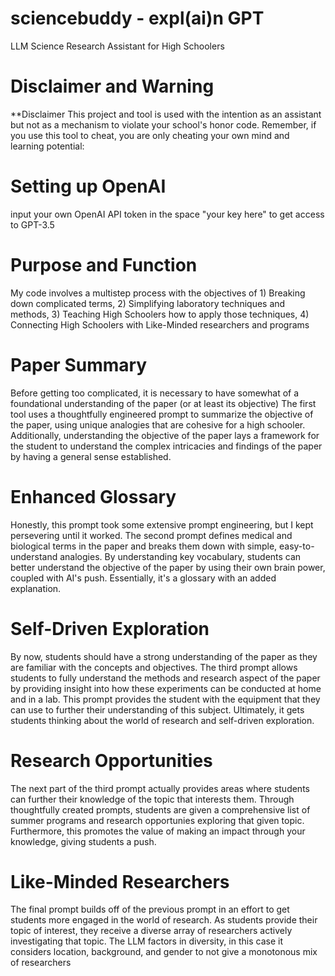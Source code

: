 # sciencebuddy - expl(ai)n GPT
LLM Science Research Assistant for High Schoolers

# Disclaimer and Warning 
**Disclaimer This project and tool is used with the intention as an assistant but not as a mechanism to violate your school's honor code. Remember, if you use this tool to cheat, you are only cheating your own mind and learning potential:

# Setting up OpenAI
input your own OpenAI API token in the space "your key here" to get access to GPT-3.5

# Purpose and Function 
My code involves a multistep process with the objectives of 1) Breaking down complicated terms, 2) Simplifying laboratory techniques and methods, 3) Teaching High Schoolers how to apply those techniques, 4) Connecting High Schoolers with Like-Minded researchers and programs

# Paper Summary
Before getting too complicated, it is necessary to have somewhat of a foundational understanding of the paper (or at least its objective)
The first tool uses a thoughtfully engineered prompt to summarize the objective of the paper, using unique analogies that are cohesive for a high schooler. Additionally, understanding the objective of the paper lays a framework for the student to understand the complex intricacies and findings of the paper by having a general sense established. 

# Enhanced Glossary
Honestly, this prompt took some extensive prompt engineering, but I kept persevering until it worked. The second prompt defines medical and biological terms in the paper and breaks them down with simple, easy-to-understand analogies. By understanding key vocabulary, students can better understand the objective of the paper by using their own brain power, coupled with AI's push. Essentially, it's a glossary with an added explanation.

# Self-Driven Exploration
By now, students should have a strong understanding of the paper as they are familiar with the concepts and objectives. The third prompt allows students to fully understand the methods and research aspect of the paper by providing insight into how these experiments can be conducted at home and in a lab. This prompt provides the student with the equipment that they can use to further their understanding of this subject. Ultimately, it gets students thinking about the world of research and self-driven exploration. 

# Research Opportunities 
The next part of the third prompt actually provides areas where students can further their knowledge of the topic that interests them. Through thoughtfully created prompts, students are given a comprehensive list of summer programs and research opportunies exploring that given topic. Furthermore, this promotes the value of making an impact through your knowledge, giving students a push. 

# Like-Minded Researchers
The final prompt builds off of the previous prompt in an effort to get students more engaged in the world of research. As students provide their topic of interest, they receive a diverse array of researchers actively investigating that topic. The LLM factors in diversity, in this case it considers location, background, and gender to not give a monotonous mix of researchers 





